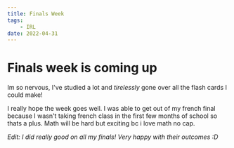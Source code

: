 ```yaml
---
title: Finals Week
tags:
    - IRL
date: 2022-04-31
---
```


# Finals week is coming up

Im so nervous, I've studied a lot and _tirelessly_ gone over all the flash cards I could make!

I really hope the week goes well. I was able to get out of my french final because I wasn't taking french class in the first few months of school so thats a plus. Math will be hard but exciting bc i love math no cap.
<br />

_Edit: I did really good on all my finals! Very happy with their outcomes :D_